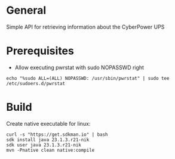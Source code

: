 # General
Simple API for retrieving information about the CyberPower UPS

# Prerequisites
 - Allow executing pwrstat with sudo NOPASSWD right

```
echo "%sudo ALL=(ALL) NOPASSWD: /usr/sbin/pwrstat" | sudo tee /etc/sudoers.d/pwrstat
```

# Build
Create native executable for linux:
```
curl -s "https://get.sdkman.io" | bash
sdk install java 23.1.3.r21-nik
sdk user java 23.1.3.r21-nik
mvn -Pnative clean native:compile
```
